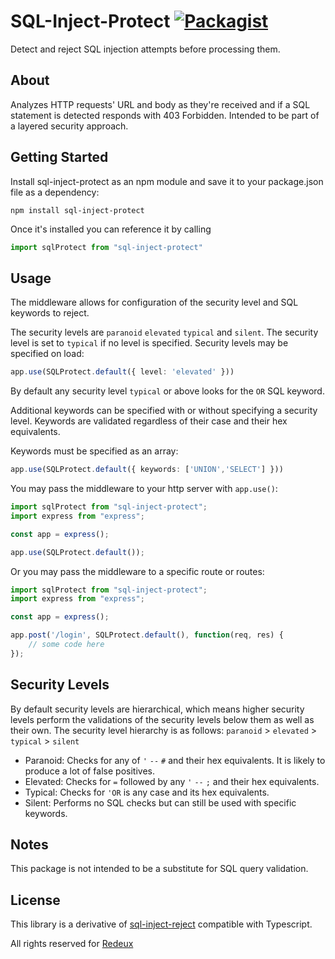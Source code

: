 # SQL-Inject-Protect [![Packagist](https://img.shields.io/packagist/l/doctrine/orm.svg)](https://github.com/Redeux/sql-inject-reject/blob/master/LICENSE) 

  Detect and reject SQL injection attempts before processing them.

## About

  Analyzes HTTP requests' URL and body as they're received and if a SQL statement is detected responds with 403 Forbidden.  Intended to be part of a layered security approach.

## Getting Started
  
  Install sql-inject-protect as an npm module and save it to your package.json file as a dependency:

  ```
npm install sql-inject-protect
  ```

Once it's installed you can reference it by calling 
```ts
import sqlProtect from "sql-inject-protect"
```

## Usage

  The middleware allows for configuration of the security level and SQL keywords to reject.

  The security levels are `paranoid` `elevated` `typical` and `silent`.  The security level is set to `typical` if no level is specified. Security levels may be specified on load:

```ts
app.use(SQLProtect.default({ level: 'elevated' }))
```

  By default any security level `typical` or above looks for the `OR` SQL keyword.  
  
  Additional keywords can be specified with or without specifying a security level.  Keywords are validated regardless of their case and their hex equivalents.
  
  Keywords must be specified as an array:

  ```ts
app.use(SQLProtect.default({ keywords: ['UNION','SELECT'] }))
  ```
  You may pass the middleware to your http server with `app.use()`:
  ```ts
import sqlProtect from "sql-inject-protect";
import express from "express";

const app = express();

app.use(SQLProtect.default());
  ```

Or you may pass the middleware to a specific route or routes:
```ts
import sqlProtect from "sql-inject-protect";
import express from "express";

const app = express();

app.post('/login', SQLProtect.default(), function(req, res) {
    // some code here
});
```

## Security Levels

By default security levels are hierarchical, which means higher security levels perform the validations of the security levels below them as well as their own.  The security level hierarchy is as follows: `paranoid` > `elevated` > `typical` > `silent`

* Paranoid: Checks for any of `'` `--` `#` and their hex equivalents. It is likely to produce a lot of false positives.
* Elevated: Checks for `=` followed by any `'` `--` `;` and their hex equivalents.
* Typical: Checks for `'OR` is any case and its hex equivalents.
* Silent: Performs no SQL checks but can still be used with specific keywords.

## Notes

  This package is not intended to be a substitute for SQL query validation.

## License
  This library is a derivative of [sql-inject-reject]("https://github.com/Redeux/sql-inject-reject") compatible with Typescript.

  All rights reserved for [Redeux]("https://github.com/Redeux/sql-inject-protect")